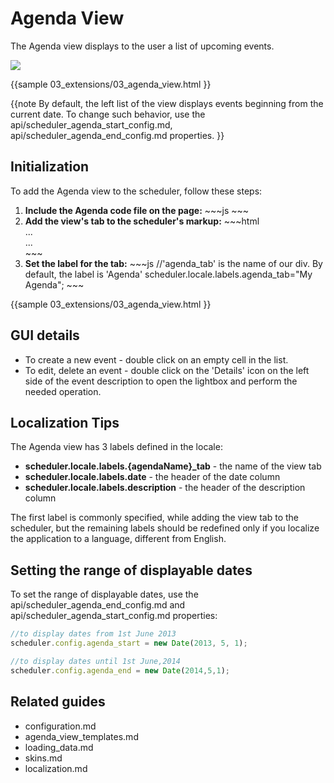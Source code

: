 
 Agenda View 
==============
The Agenda view displays to the user a list of upcoming events.


<img src="agenda_view.png"/>


{{sample
	03_extensions/03_agenda_view.html
}}


{{note
By default, the left list of the view displays events beginning from the current date. To change such behavior, use the api/scheduler_agenda_start_config.md, api/scheduler_agenda_end_config.md properties.
}}



Initialization
-------------------------------
To add the Agenda view  to the scheduler, follow these steps:

<ol>
	<li><b>Include the Agenda code file on the page:</b>
~~~js
<script src="../codebase/ext/dhtmlxscheduler_agenda_view.js" ></script>
~~~
    </li>
    <li> <b>Add the view's tab to the scheduler's markup:</b>
~~~html
<div id="scheduler_here" class="dhx_cal_container" ...>
	<div class="dhx_cal_navline">
	   ...
	   <div class="dhx_cal_tab" name="agenda_tab" style="right:280px;"></div>
    </div>
	...	
</div>
~~~
	</li>
    <li><b>Set the label for the tab:</b>
~~~js
//'agenda_tab' is the name of our div. By default, the label is 'Agenda' 
scheduler.locale.labels.agenda_tab="My Agenda"; 
~~~
	</li>
</ol>

{{sample
	03_extensions/03_agenda_view.html
}}




GUI details 
-------------------------------------------

- To create a new event - double click on an empty cell in the list.
- To edit, delete an event - double click on the 'Details' icon on the left side of the event description to open the lightbox and perform the needed operation.


Localization Tips
----------------------------------------------
The Agenda view has 3 labels defined in the locale:


- **scheduler.locale.labels.{agendaName}_tab** - the name of the view tab
- **scheduler.locale.labels.date** - the header of the date column
- **scheduler.locale.labels.description** - the header of the description column


The first label is commonly specified, while adding the view tab to the scheduler, but the remaining labels should be redefined only if 
you localize the application to a language, different from English.

Setting the range of displayable dates
---------------------------------------

To set the range of displayable dates, use the api/scheduler_agenda_end_config.md and  api/scheduler_agenda_start_config.md properties:

~~~js
//to display dates from 1st June 2013
scheduler.config.agenda_start = new Date(2013, 5, 1); 

//to display dates until 1st June,2014
scheduler.config.agenda_end = new Date(2014,5,1);   

~~~

Related guides
----------------------------------------

- configuration.md
- agenda_view_templates.md
- loading_data.md
- skins.md
- localization.md
